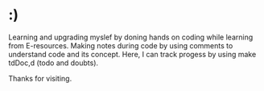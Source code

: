 # :)

Learning and upgrading myslef by doning hands on coding while learning from E-resources.
Making notes during code by using comments to understand code and its concept.
Here, I can track progess by using make tdDoc,d (todo and doubts).

Thanks for visiting.